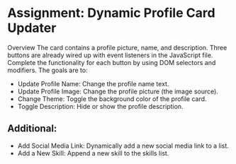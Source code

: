 # Assignment: Dynamic Profile Card Updater

Overview
The card contains a profile picture, name, and description. Three buttons are already wired up with event listeners in the JavaScript file. Complete the functionality for each button by using DOM selectors and modifiers. The goals are to:

- Update Profile Name: Change the profile name text.
- Update Profile Image: Change the profile picture (the image source).
- Change Theme: Toggle the background color of the profile card.
- Toggle Description: Hide or show the profile description.

## Additional:
- Add Social Media Link: Dynamically add a new social media link to a list.
- Add a New Skill: Append a new skill to the skills list.
